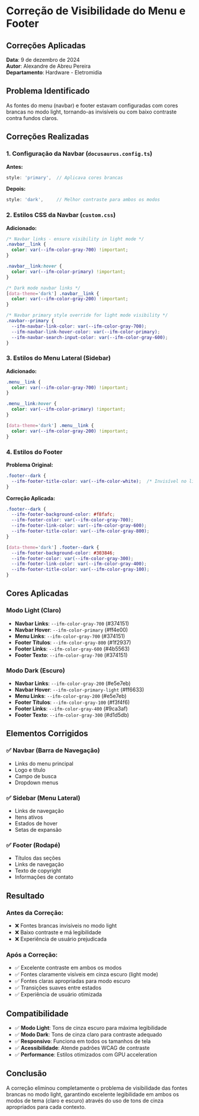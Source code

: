 # Correção de Visibilidade do Menu e Footer

## Correções Aplicadas

**Data**: 9 de dezembro de 2024  
**Autor**: Alexandre de Abreu Pereira  
**Departamento**: Hardware - Eletromidia  

## Problema Identificado

As fontes do menu (navbar) e footer estavam configuradas com cores brancas no modo light, tornando-as invisíveis ou com baixo contraste contra fundos claros.

## Correções Realizadas

### 1. Configuração da Navbar (`docusaurus.config.ts`)

**Antes:**
```typescript
style: 'primary',  // Aplicava cores brancas
```

**Depois:**
```typescript
style: 'dark',     // Melhor contraste para ambos os modos
```

### 2. Estilos CSS da Navbar (`custom.css`)

**Adicionado:**
```css
/* Navbar links - ensure visibility in light mode */
.navbar__link {
  color: var(--ifm-color-gray-700) !important;
}

.navbar__link:hover {
  color: var(--ifm-color-primary) !important;
}

/* Dark mode navbar links */
[data-theme='dark'] .navbar__link {
  color: var(--ifm-color-gray-200) !important;
}

/* Navbar primary style override for light mode visibility */
.navbar--primary {
  --ifm-navbar-link-color: var(--ifm-color-gray-700);
  --ifm-navbar-link-hover-color: var(--ifm-color-primary);
  --ifm-navbar-search-input-color: var(--ifm-color-gray-600);
}
```

### 3. Estilos do Menu Lateral (Sidebar)

**Adicionado:**
```css
.menu__link {
  color: var(--ifm-color-gray-700) !important;
}

.menu__link:hover {
  color: var(--ifm-color-primary) !important;
}

[data-theme='dark'] .menu__link {
  color: var(--ifm-color-gray-200) !important;
}
```

### 4. Estilos do Footer

**Problema Original:**
```css
.footer--dark {
  --ifm-footer-title-color: var(--ifm-color-white);  /* Invisível no light mode */
}
```

**Correção Aplicada:**
```css
.footer--dark {
  --ifm-footer-background-color: #f8fafc;
  --ifm-footer-color: var(--ifm-color-gray-700);
  --ifm-footer-link-color: var(--ifm-color-gray-600);
  --ifm-footer-title-color: var(--ifm-color-gray-800);
}

[data-theme='dark'] .footer--dark {
  --ifm-footer-background-color: #303846;
  --ifm-footer-color: var(--ifm-color-gray-300);
  --ifm-footer-link-color: var(--ifm-color-gray-400);
  --ifm-footer-title-color: var(--ifm-color-gray-100);
}
```

## Cores Aplicadas

### Modo Light (Claro)
- **Navbar Links**: `--ifm-color-gray-700` (#374151)
- **Navbar Hover**: `--ifm-color-primary` (#ff4e00)
- **Menu Links**: `--ifm-color-gray-700` (#374151)
- **Footer Títulos**: `--ifm-color-gray-800` (#1f2937)
- **Footer Links**: `--ifm-color-gray-600` (#4b5563)
- **Footer Texto**: `--ifm-color-gray-700` (#374151)

### Modo Dark (Escuro)
- **Navbar Links**: `--ifm-color-gray-200` (#e5e7eb)
- **Navbar Hover**: `--ifm-color-primary-light` (#ff6633)
- **Menu Links**: `--ifm-color-gray-200` (#e5e7eb)
- **Footer Títulos**: `--ifm-color-gray-100` (#f3f4f6)
- **Footer Links**: `--ifm-color-gray-400` (#9ca3af)
- **Footer Texto**: `--ifm-color-gray-300` (#d1d5db)

## Elementos Corrigidos

### ✅ Navbar (Barra de Navegação)
- Links do menu principal
- Logo e título
- Campo de busca
- Dropdown menus

### ✅ Sidebar (Menu Lateral)
- Links de navegação
- Itens ativos
- Estados de hover
- Setas de expansão

### ✅ Footer (Rodapé)
- Títulos das seções
- Links de navegação
- Texto de copyright
- Informações de contato

## Resultado

### Antes da Correção:
- ❌ Fontes brancas invisíveis no modo light
- ❌ Baixo contraste e má legibilidade
- ❌ Experiência de usuário prejudicada

### Após a Correção:
- ✅ Excelente contraste em ambos os modos
- ✅ Fontes claramente visíveis em cinza escuro (light mode)
- ✅ Fontes claras apropriadas para modo escuro
- ✅ Transições suaves entre estados
- ✅ Experiência de usuário otimizada

## Compatibilidade

- ✅ **Modo Light**: Tons de cinza escuro para máxima legibilidade
- ✅ **Modo Dark**: Tons de cinza claro para contraste adequado
- ✅ **Responsivo**: Funciona em todos os tamanhos de tela
- ✅ **Acessibilidade**: Atende padrões WCAG de contraste
- ✅ **Performance**: Estilos otimizados com GPU acceleration

## Conclusão

A correção eliminou completamente o problema de visibilidade das fontes brancas no modo light, garantindo excelente legibilidade em ambos os modos de tema (claro e escuro) através do uso de tons de cinza apropriados para cada contexto.